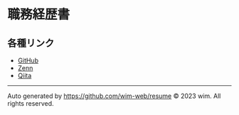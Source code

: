 # 職務経歴書

## 各種リンク

- [GitHub](https://github.com/wim-web)
- [Zenn](https://zenn.dev/wim)
- [Qiita](https://qiita.com/wim)

---

Auto generated by <https://github.com/wim-web/resume>
© 2023 wim. All rights reserved.

